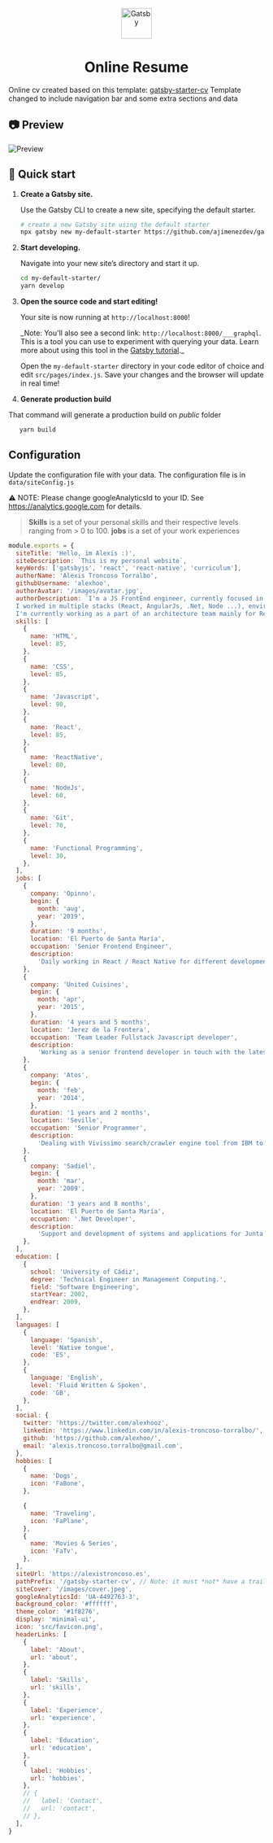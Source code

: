 <p align="center">
  <a href="https://www.gatsbyjs.org">
    <img alt="Gatsby" src="https://www.gatsbyjs.org/monogram.svg" width="60" />
  </a>
</p>
<h1 align="center">
  Online Resume
</h1>

Online cv created based on this template: [gatsby-starter-cv](https://github.com/santosfrancisco/gatsby-starter-cv)
Template changed to include navigation bar and some extra sections and data

## 📷 Preview

![Preview](./preview.png)

## 🚀 Quick start

1.  **Create a Gatsby site.**

    Use the Gatsby CLI to create a new site, specifying the default starter.

    ```sh
    # create a new Gatsby site using the default starter
    npx gatsby new my-default-starter https://github.com/ajimenezdev/gatsby-cv
    ```

1.  **Start developing.**

    Navigate into your new site’s directory and start it up.

    ```sh
    cd my-default-starter/
    yarn develop
    ```

1.  **Open the source code and start editing!**

    Your site is now running at `http://localhost:8000`!

    \_Note: You'll also see a second link: `http://localhost:8000/___graphql`. This is a tool you can use to experiment with querying your data. Learn more about using this tool in the [Gatsby tutorial](https://www.gatsbyjs.org/tutorial/part-five/#introducing-graphiql).\_

    Open the `my-default-starter` directory in your code editor of choice and edit `src/pages/index.js`. Save your changes and the browser will update in real time!

1.  **Generate production build**

That command will generate a production build on _public_ folder

```sh
   yarn build
```

## Configuration

Update the configuration file with your data. The configuration file is in `data/siteConfig.js`

:warning: NOTE: Please change googleAnalyticsId to your ID. See https://analytics.google.com for details.

> **Skills** is a set of your personal skills and their respective levels ranging from > 0 to 100.
> **jobs** is a set of your work experiences

```js
module.exports = {
  siteTitle: 'Hello, im Alexis :)',
  siteDescription: `This is my personal website`,
  keyWords: ['gatsbyjs', 'react', 'react-native', 'curriculum'],
  authorName: 'Alexis Troncoso Torralbo',
  githubUsername: 'alexhoo',
  authorAvatar: '/images/avatar.jpg',
  authorDescription: `I'm a JS FrontEnd engineer, currently focused in React/React Native development.<br/><br/>
  I worked in multiple stacks (React, AngularJs, .Net, Node ...), environments and types of companies (Startup, medium size and big corporate).<br/><br/>
  I'm currently working as a part of an architecture team mainly for React/ReactNative solutions.</strong>`,
  skills: [
    {
      name: 'HTML',
      level: 85,
    },
    {
      name: 'CSS',
      level: 85,
    },
    {
      name: 'Javascript',
      level: 90,
    },
    {
      name: 'React',
      level: 85,
    },
    {
      name: 'ReactNative',
      level: 80,
    },
    {
      name: 'NodeJs',
      level: 60,
    },
    {
      name: 'Git',
      level: 70,
    },
    {
      name: 'Functional Programming',
      level: 30,
    },
  ],
  jobs: [
    {
      company: 'Opinno',
      begin: {
        month: 'aug',
        year: '2019',
      },
      duration: '9 months',
      location: 'El Puerto de Santa María',
      occupation: 'Senior Frontend Engineer',
      description:
        'Daily working in React / React Native for different developments as well as being part of the arthitecture team defining procedures to achieve our daily goals',
    },
    {
      company: 'United Cuisines',
      begin: {
        month: 'apr',
        year: '2015',
      },
      duration: '4 years and 5 months',
      location: 'Jerez de la Frontera',
      occupation: 'Team Leader Fullstack Javascript developer',
      description:
        'Working as a senior frontend developer in touch with the latest frameworks like React, Redux, Angular, NodeJS ...',
    },
    {
      company: 'Atos',
      begin: {
        month: 'feb',
        year: '2014',
      },
      duration: '1 years and 2 months',
      location: 'Seville',
      occupation: 'Senior Programmer',
      description:
        'Dealing with Vivissimo search/crawler engine tool from IBM to support Airbus developments.',
    },
    {
      company: 'Sadiel',
      begin: {
        month: 'mar',
        year: '2009',
      },
      duration: '3 years and 8 months',
      location: 'El Puerto de Santa María',
      occupation: '.Net Developer',
      description:
        'Support and development of systems and applications for Junta de Andalucía as for private companies',
    },
  ],
  education: [
    {
      school: 'University of Cádiz',
      degree: 'Technical Engineer in Management Computing.',
      field: 'Software Engineering',
      startYear: 2002,
      endYear: 2009,
    },
  ],
  languages: [
    {
      language: 'Spanish',
      level: 'Native tongue',
      code: 'ES',
    },
    {
      language: 'English',
      level: 'Fluid Written & Spoken',
      code: 'GB',
    },
  ],
  social: {
    twitter: 'https://twitter.com/alexhooz',
    linkedin: 'https://www.linkedin.com/in/alexis-troncoso-torralbo/',
    github: 'https://github.com/alexhoo/',
    email: 'alexis.troncoso.torralbo@gmail.com',
  },
  hobbies: [
    {
      name: 'Dogs',
      icon: 'FaBone',
    },

    {
      name: 'Traveling',
      icon: 'FaPlane',
    },
    {
      name: 'Movies & Series',
      icon: 'FaTv',
    },
  ],
  siteUrl: 'https://alexistroncoso.es',
  pathPrefix: '/gatsby-starter-cv', // Note: it must *not* have a trailing slash.
  siteCover: '/images/cover.jpeg',
  googleAnalyticsId: 'UA-4492763-3',
  background_color: '#ffffff',
  theme_color: '#1f8276',
  display: 'minimal-ui',
  icon: 'src/favicon.png',
  headerLinks: [
    {
      label: 'About',
      url: 'about',
    },
    {
      label: 'Skills',
      url: 'skills',
    },
    {
      label: 'Experience',
      url: 'experience',
    },
    {
      label: 'Education',
      url: 'education',
    },
    {
      label: 'Hobbies',
      url: 'hobbies',
    },
    // {
    //   label: 'Contact',
    //   url: 'contact',
    // },
  ],
}
```
